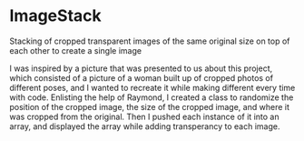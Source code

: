 # ImageStack
Stacking of cropped transparent images of the same original size on top of each other to create a single image

I was inspired by a picture that was presented to us about this project, which consisted of 
a picture of a woman built up of cropped photos of different poses, and I wanted to recreate it
while making different every time with code. Enlisting the help of Raymond, I created a class to randomize
the position of the cropped image, the size of the cropped image, and where it was cropped 
from the original. Then I pushed each instance of it into an array, and displayed the array while 
adding transperancy to each image.

